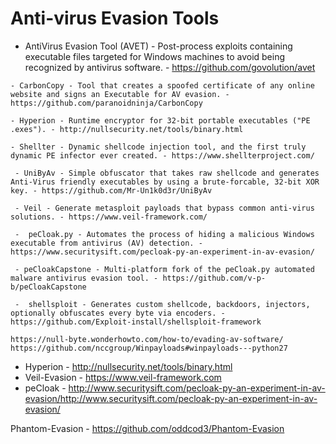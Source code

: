 # Anti-virus Evasion Tools
     
   - AntiVirus Evasion Tool (AVET) - Post-process exploits containing executable files targeted for Windows machines to avoid being recognized by antivirus software. - https://github.com/govolution/avet
   
    - CarbonCopy - Tool that creates a spoofed certificate of any online website and signs an Executable for AV evasion. - https://github.com/paranoidninja/CarbonCopy
    
    - Hyperion - Runtime encryptor for 32-bit portable executables ("PE .exes"). - http://nullsecurity.net/tools/binary.html
    
    - Shellter - Dynamic shellcode injection tool, and the first truly dynamic PE infector ever created. - https://www.shellterproject.com/
    
     - UniByAv - Simple obfuscator that takes raw shellcode and generates Anti-Virus friendly executables by using a brute-forcable, 32-bit XOR key. - https://github.com/Mr-Un1k0d3r/UniByAv
     
     - Veil - Generate metasploit payloads that bypass common anti-virus solutions. - https://www.veil-framework.com/
     
     -  peCloak.py - Automates the process of hiding a malicious Windows executable from antivirus (AV) detection. - https://www.securitysift.com/pecloak-py-an-experiment-in-av-evasion/
     
     - peCloakCapstone - Multi-platform fork of the peCloak.py automated malware antivirus evasion tool. - https://github.com/v-p-b/peCloakCapstone
     
     -  shellsploit - Generates custom shellcode, backdoors, injectors, optionally obfuscates every byte via encoders. -       https://github.com/Exploit-install/shellsploit-framework
    
    https://null-byte.wonderhowto.com/how-to/evading-av-software/
    https://github.com/nccgroup/Winpayloads#winpayloads---python27
   - Hyperion - http://nullsecurity.net/tools/binary.html
   - Veil-Evasion - https://www.veil-framework.com
   -  peCloak - http://www.securitysift.com/pecloak-py-an-experiment-in-av-evasion/http://www.securitysift.com/pecloak-py-an-experiment-in-av-evasion/
   
   Phantom-Evasion - https://github.com/oddcod3/Phantom-Evasion

